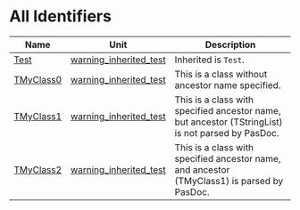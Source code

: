 # All Identifiers


| Name | Unit | Description |
|---|---|---|
| [Test](warning_inherited_test.md#Test) | [warning_inherited_test](warning_inherited_test.md) | Inherited is `Test`. |
| [TMyClass0](warning_inherited_test.TMyClass0.md) | [warning_inherited_test](warning_inherited_test.md) | This is a class without ancestor name specified. |
| [TMyClass1](warning_inherited_test.TMyClass1.md) | [warning_inherited_test](warning_inherited_test.md) | This is a class with specified ancestor name, but ancestor (TStringList) is not parsed by PasDoc. |
| [TMyClass2](warning_inherited_test.TMyClass2.md) | [warning_inherited_test](warning_inherited_test.md) | This is a class with specified ancestor name, and ancestor (TMyClass1) is parsed by PasDoc. |
